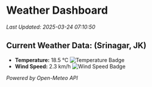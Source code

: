 
# Weather Dashboard

_Last Updated: 2025-03-24 07:10:50_

## Current Weather Data: (Srinagar, JK)
- **Temperature:** 18.5 °C ![Temperature Badge](https://img.shields.io/badge/Temperature-Low%20Temp-blue)
- **Wind Speed:** 2.3 km/h ![Wind Speed Badge](https://img.shields.io/badge/Wind%20Speed-Light%20Wind-blue)

*Powered by Open-Meteo API*
